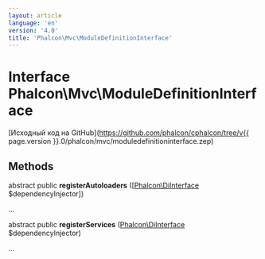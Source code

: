 ```yaml
---
layout: article
language: 'en'
version: '4.0'
title: 'Phalcon\Mvc\ModuleDefinitionInterface'
---
```

# Interface **Phalcon\Mvc\ModuleDefinitionInterface**

[Исходный код на GitHub](https://github.com/phalcon/cphalcon/tree/v{{ page.version }}.0/phalcon/mvc/moduledefinitioninterface.zep)

## Methods

abstract public **registerAutoloaders** ([[Phalcon\DiInterface](Phalcon_DiInterface) $dependencyInjector])

...

abstract public **registerServices** ([Phalcon\DiInterface](Phalcon_DiInterface) $dependencyInjector)

...